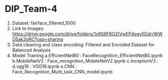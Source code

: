 # DIP_Team-4
1. Dataset: fairface_filtered_1000
2. Link to Images: https://drive.google.com/drive/folders/1x9S6F6O2iVwEP4sgy5DdrrWWD5ak2gRC?usp=sharing
3. Data cleaning and class encoding: Filtered and Encoded Dataset for Balanced Analysis
4. Model Training
     a.EfficientNetB0 : FaceRecognition_EfficientNetB0.ipynb
     b.MobileNetV2 : Face_recognition_MobileNetV2.ipynb
     c.InceptionV3 :
     d.vgg16 : VGG16.ipynb
     e.CNN : Face_Recognition_Multi_task_CNN_model.ipynb
